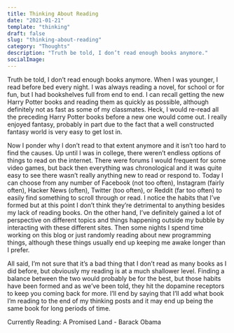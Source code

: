 ```yaml
---
title: Thinking About Reading
date: "2021-01-21"
template: "thinking"
draft: false
slug: "thinking-about-reading"
category: "Thoughts"
description: "Truth be told, I don’t read enough books anymore."
socialImage:
---
```


Truth be told, I don’t read enough books anymore. When I was younger, I read before bed every night. I was always reading a novel, for school or for fun, but I had bookshelves full from end to end. I can recall getting the new Harry Potter books and reading them as quickly as possible, although definitely not as fast as some of my classmates. Heck, I would re-read all the preceding Harry Potter books before a new one would come out. I really enjoyed fantasy, probably in part due to the fact that a well constructed fantasy world is very easy to get lost in.

Now I ponder why I don’t read to that extent anymore and it isn’t too hard to find the causes. Up until I was in college, there weren’t endless options of things to read on the internet. There were forums I would frequent for some video games, but back then everything was chronological and it was quite easy to see there wasn’t really anything new to read or respond to. Today I can choose from any number of Facebook (not too often), Instagram (fairly often), Hacker News (often), Twitter (too often), or Reddit (far too often) to easily find something to scroll through or read. I notice the habits that I’ve formed but at this point I don’t think they’re detrimental to anything besides my lack of reading books. On the other hand, I’ve definitely gained a lot of perspective on different topics and things happening outside my bubble by interacting with these different sites. Then some nights I spend time working on this blog or just randomly reading about new programming things, although these things usually end up keeping me awake longer than I prefer.

All said, I’m not sure that it’s a bad thing that I don’t read as many books as I did before, but obviously my reading is at a much shallower level. Finding a balance between the two would probably be for the best, but those habits have been formed and as we’ve been told, they hit the dopamine receptors to keep you coming back for more. I’ll end by saying that I’ll add what book I’m reading to the end of my thinking posts and it may end up being the same book for long periods of time.

Currently Reading: A Promised Land - Barack Obama
